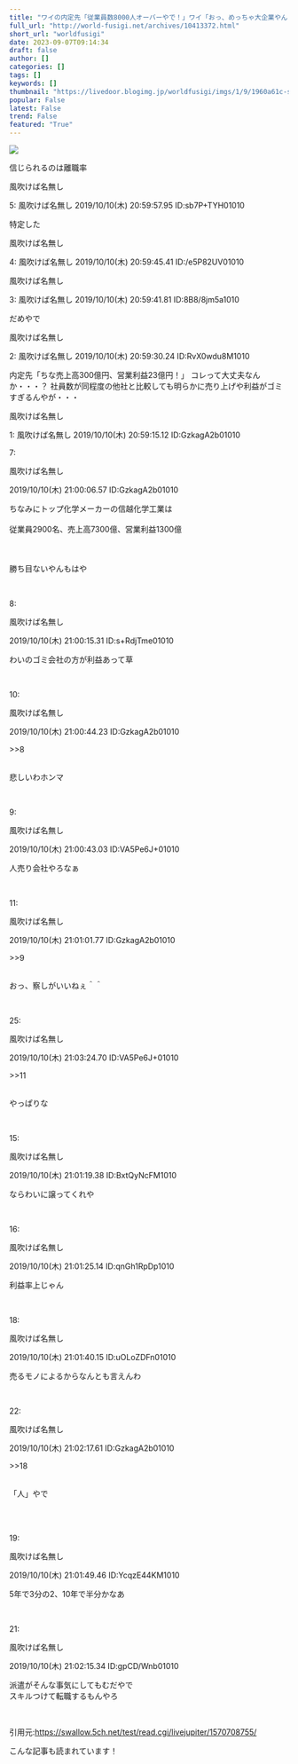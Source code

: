 ```yaml
---
title: "ワイの内定先「従業員数8000人オーバーやで！」ワイ「おっ、めっちゃ大企業やん！＾＾」→結果…"
full_url: "http://world-fusigi.net/archives/10413372.html"
short_url: "worldfusigi"
date: 2023-09-07T09:14:34
draft: false
author: []
categories: []
tags: []
keywords: []
thumbnail: "https://livedoor.blogimg.jp/worldfusigi/imgs/1/9/1960a61c-s.jpg"
popular: False
latest: False
trend: False
featured: "True"
---
```


![](https://livedoor.blogimg.jp/worldfusigi/imgs/1/9/1960a61c-s.jpg)

<div><p>信じられるのは離職率</p><p>風吹けば名無し</p><p>5: 風吹けば名無し 2019/10/10(木) 20:59:57.95 ID:sb7P+TYH01010</p><p>特定した</p><p>風吹けば名無し</p><p>4: 風吹けば名無し 2019/10/10(木) 20:59:45.41 ID:/e5P82UV01010</p><p>風吹けば名無し</p><p>3: 風吹けば名無し 2019/10/10(木) 20:59:41.81 ID:8B8/8jm5a1010</p><p>だめやで</p><p>風吹けば名無し</p><p>2: 風吹けば名無し 2019/10/10(木) 20:59:30.24 ID:RvX0wdu8M1010</p><p>内定先「ちな売上高300億円、営業利益23億円！」 コレって大丈夫なんか・・・？ 社員数が同程度の他社と比較しても明らかに売り上げや利益がゴミすぎるんやが・・・</p><p>風吹けば名無し</p><p>1: 風吹けば名無し 2019/10/10(木) 20:59:15.12 ID:GzkagA2b01010</p><p class="t_h">7: <p>風吹けば名無し</p> <p> 2019/10/10(木) 21:00:06.57 ID:GzkagA2b01010</p></p> <p class="t_b"> ちなみにトップ化学メーカーの信越化学工業は <br> <br> 従業員2900名、売上高7300億、営業利益1300億 <br> <br> <br> <br> 勝ち目ないやんもはや </p><br> <p class="t_h">8: <p>風吹けば名無し</p> <p> 2019/10/10(木) 21:00:15.31 ID:s+RdjTme01010</p></p> <p class="t_b"> わいのゴミ会社の方が利益あって草 </p><br> <p class="t_h">10: <p>風吹けば名無し</p> <p> 2019/10/10(木) 21:00:44.23 ID:GzkagA2b01010</p></p> <p class="t_b"> <p class="anchor">>>8</p> <br> 悲しいわホンマ </p><br> <p class="t_h">9: <p>風吹けば名無し</p> <p> 2019/10/10(木) 21:00:43.03 ID:VA5Pe6J+01010</p></p> <p class="t_b"> 人売り会社やろなぁ </p><br> <p class="t_h">11: <p>風吹けば名無し</p> <p> 2019/10/10(木) 21:01:01.77 ID:GzkagA2b01010</p></p> <p class="t_b"> <p class="anchor">>>9</p> <br> おっ、察しがいいねぇ＾＾ </p><br> <p class="t_h">25: <p>風吹けば名無し</p> <p> 2019/10/10(木) 21:03:24.70 ID:VA5Pe6J+01010</p></p> <p class="t_b"> <p class="anchor">>>11</p> <br> やっぱりな </p><br> <p class="t_h">15: <p>風吹けば名無し</p> <p> 2019/10/10(木) 21:01:19.38 ID:BxtQyNcFM1010</p></p> <p class="t_b"> ならわいに譲ってくれや </p><br> <p class="t_h">16: <p>風吹けば名無し</p> <p> 2019/10/10(木) 21:01:25.14 ID:qnGh1RpDp1010</p></p> <p class="t_b"> 利益率上じゃん </p><br> <p class="t_h">18: <p>風吹けば名無し</p> <p> 2019/10/10(木) 21:01:40.15 ID:uOLoZDFn01010</p></p> <p class="t_b"> 売るモノによるからなんとも言えんわ </p><br> <p class="t_h">22: <p>風吹けば名無し</p> <p> 2019/10/10(木) 21:02:17.61 ID:GzkagA2b01010</p></p> <p class="t_b"> <p class="anchor">>>18</p> <br> 「人」やで </p><br clear="left"><br> <p class="t_h">19: <p>風吹けば名無し</p> <p> 2019/10/10(木) 21:01:49.46 ID:YcqzE44KM1010</p></p> <p class="t_b"> 5年で3分の2、10年で半分かなあ </p><br> <p class="t_h">21: <p>風吹けば名無し</p> <p> 2019/10/10(木) 21:02:15.34 ID:gpCD/Wnb01010</p></p> <p class="t_b"> 派遣がそんな事気にしてもむだやで <br> スキルつけて転職するもんやろ </p><br> <p>引用元:<a target="_blank" href="https://swallow.5ch.net/test/read.cgi/livejupiter/1570708755/">https://swallow.5ch.net/test/read.cgi/livejupiter/1570708755/</a></p> <p>こんな記事も読まれています！</p> <p id="modernRSS-138" class="blogroll-channel"></p> <br> <p class="OUTBRAIN"></p> </div>